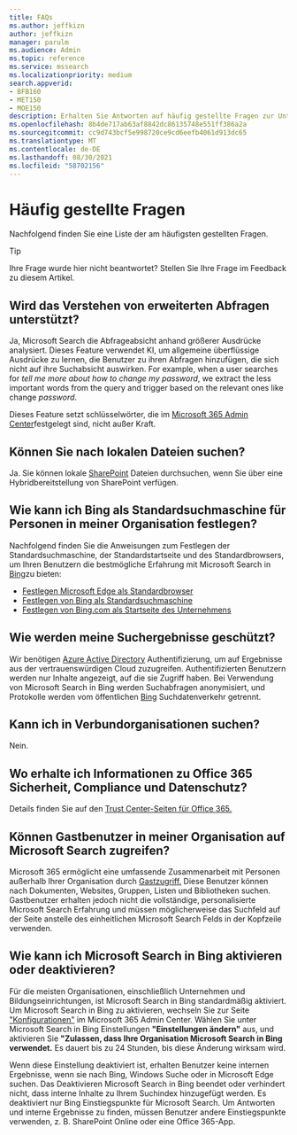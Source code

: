 ```yaml
---
title: FAQs
ms.author: jeffkizn
author: jeffkizn
manager: parulm
ms.audience: Admin
ms.topic: reference
ms.service: mssearch
ms.localizationpriority: medium
search.appverid:
- BFB160
- MET150
- MOE150
description: Erhalten Sie Antworten auf häufig gestellte Fragen zur Unternehmenssuche und zu Microsoft Search
ms.openlocfilehash: 8b4de717ab63af8842dc86135748e551ff386a2a
ms.sourcegitcommit: cc9d743bcf5e998720ce9cd6eefb4061d913dc65
ms.translationtype: MT
ms.contentlocale: de-DE
ms.lasthandoff: 08/30/2021
ms.locfileid: "58702156"
---
```

<!-- markdownlint-disable no-trailing-punctuation -->
# <a name="frequently-asked-questions"></a>Häufig gestellte Fragen

Nachfolgend finden Sie eine Liste der am häufigsten gestellten Fragen.

> [!TIP]
> Ihre Frage wurde hier nicht beantwortet? Stellen Sie Ihre Frage im Feedback zu diesem Artikel.

## <a name="is-advanced-query-understanding-supported"></a>Wird das Verstehen von erweiterten Abfragen unterstützt?

Ja, Microsoft Search die Abfrageabsicht anhand größerer Ausdrücke analysiert. Dieses Feature verwendet KI, um allgemeine überflüssige Ausdrücke zu lernen, die Benutzer zu ihren Abfragen hinzufügen, die sich nicht auf ihre Suchabsicht auswirken. For example, when a user searches for *tell me more about how to change my password*, we extract the less important words from the query and trigger based on the relevant ones like change *password*.
  
Dieses Feature setzt schlüsselwörter, die im [Microsoft 365 Admin Center](https://admin.microsoft.com)festgelegt sind, nicht außer Kraft.
  
## <a name="can-you-search-for-files-on-premises"></a>Können Sie nach lokalen Dateien suchen?

Ja. Sie können lokale [SharePoint](http://sharepoint.com/) Dateien durchsuchen, wenn Sie über eine Hybridbereitstellung von SharePoint verfügen.
  
## <a name="how-do-i-make-bing-the-default-search-engine-for-people-in-my-org"></a>Wie kann ich Bing als Standardsuchmaschine für Personen in meiner Organisation festlegen?

Nachfolgend finden Sie die Anweisungen zum Festlegen der Standardsuchmaschine, der Standardstartseite und des Standardbrowsers, um Ihren Benutzern die bestmögliche Erfahrung mit Microsoft Search in [Bing](https://Bing.com)zu bieten:

- [Festlegen Microsoft Edge als Standardbrowser](/deployedge/edge-default-browser)
- [Festlegen von Bing als Standardsuchmaschine](set-default-search-engine.md)
- [Festlegen von Bing.com als Startseite des Unternehmens](set-default-homepage.md)

## <a name="how-are-my-search-results-protected"></a>Wie werden meine Suchergebnisse geschützt?

Wir benötigen [Azure Active Directory](/azure/active-directory/) Authentifizierung, um auf Ergebnisse aus der vertrauenswürdigen Cloud zuzugreifen. Authentifizierten Benutzern werden nur Inhalte angezeigt, auf die sie Zugriff haben. Bei Verwendung von Microsoft Search in Bing werden Suchabfragen anonymisiert, und Protokolle werden vom öffentlichen [Bing](https://Bing.com) Suchdatenverkehr getrennt.

## <a name="can-i-search-across-federated-organizations"></a>Kann ich in Verbundorganisationen suchen?

Nein.

## <a name="where-can-i-get-info-about-office-365-security-compliance-and-privacy"></a>Wo erhalte ich Informationen zu Office 365 Sicherheit, Compliance und Datenschutz?

Details finden Sie auf den [Trust Center-Seiten für Office 365.](https://www.microsoft.com/TrustCenter/CloudServices/office365/default.aspx)

## <a name="can-guest-users-access-microsoft-search-in-my-organization"></a>Können Gastbenutzer in meiner Organisation auf Microsoft Search zugreifen?

Microsoft 365 ermöglicht eine umfassende Zusammenarbeit mit Personen außerhalb Ihrer Organisation durch [Gastzugriff.](/microsoft-365/solutions/collaborate-with-people-outside-your-organization) Diese Benutzer können nach Dokumenten, Websites, Gruppen, Listen und Bibliotheken suchen. Gastbenutzer erhalten jedoch nicht die vollständige, personalisierte Microsoft Search Erfahrung und müssen möglicherweise das Suchfeld auf der Seite anstelle des einheitlichen Microsoft Search Felds in der Kopfzeile verwenden.

## <a name="how-do-i-turn-microsoft-search-in-bing-on-or-off"></a>Wie kann ich Microsoft Search in Bing aktivieren oder deaktivieren?

Für die meisten Organisationen, einschließlich Unternehmen und Bildungseinrichtungen, ist Microsoft Search in Bing standardmäßig aktiviert. Um Microsoft Search in Bing zu aktivieren, wechseln Sie zur Seite ["Konfigurationen"](https://admin.microsoft.com/Adminportal/Home#/MicrosoftSearch/configurations) im Microsoft 365 Admin Center. Wählen Sie unter Microsoft Search in Bing Einstellungen **"Einstellungen ändern"** aus, und aktivieren Sie **"Zulassen, dass Ihre Organisation Microsoft Search in Bing verwendet.** Es dauert bis zu 24 Stunden, bis diese Änderung wirksam wird.

Wenn diese Einstellung deaktiviert ist, erhalten Benutzer keine internen Ergebnisse, wenn sie nach Bing, Windows Suche oder in Microsoft Edge suchen. Das Deaktivieren Microsoft Search in Bing beendet oder verhindert nicht, dass interne Inhalte zu Ihrem Suchindex hinzugefügt werden. Es deaktiviert nur Bing Einstiegspunkte für Microsoft Search. Um Antworten und interne Ergebnisse zu finden, müssen Benutzer andere Einstiegspunkte verwenden, z. B. SharePoint Online oder eine Office 365-App.
